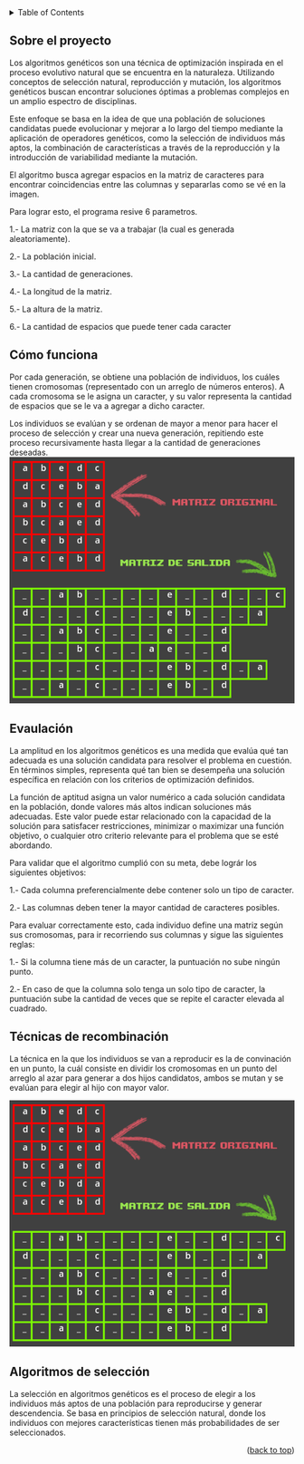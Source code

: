 <details>
  <summary>Table of Contents</summary>
  <ol>
    <li><a href="#Sobre-el-proyecto">Sobre el proyecto</a></li>
    <li><a href="#Evaluación">Evaulación</a></li>
    <li><a href="#Cómo-funciona">Cómo funciona</a></li>
    <li><a href="#Técnicas-de-recombinación">Técnicas de recombinación</a></li>
    <li>
      <a href="#Algoritmos-de-selección">Algoritmos de selección</a>
      <ul>
        <li><a href="#selección-de-ruleta">Selección de ruleta</a></li>
      </ul>
    </li>
    <li><a href="#roadmap">Roadmap</a></li>
    <li><a href="#contact">Contact</a></li>
    <li><a href="#acknowledgments">Acknowledgments</a></li>
  </ol>
</details>

## Sobre el proyecto

Los algoritmos genéticos son una técnica de optimización inspirada en el proceso evolutivo natural que se encuentra en la naturaleza. Utilizando conceptos de selección natural, reproducción y mutación, los algoritmos genéticos buscan encontrar soluciones óptimas a problemas complejos en un amplio espectro de disciplinas.

Este enfoque se basa en la idea de que una población de soluciones candidatas puede evolucionar y mejorar a lo largo del tiempo mediante la aplicación de operadores genéticos, como la selección de individuos más aptos, la combinación de características a través de la reproducción y la introducción de variabilidad mediante la mutación.

El algoritmo busca agregar espacios en la matriz de caracteres para encontrar coincidencias entre las columnas y separarlas como se vé en la imagen. 



Para lograr esto, el programa resive 6 parametros.

1.- La matriz con la que se va a trabajar (la cual es generada aleatoriamente).

2.- La población inicial.

3.- La cantidad de generaciones.

4.- La longitud de la matriz.

5.- La altura de la matriz.

6.- La cantidad de espacios que puede tener cada caracter

## Cómo funciona

Por cada generación, se obtiene una población de individuos, los cuáles tienen cromosomas (representado con un arreglo de números enteros). A cada cromosoma se le asigna un caracter, y su valor representa la cantidad de espacios que se le va a agregar a dicho caracter. 

Los individuos se evalúan y se ordenan de mayor a menor para hacer el proceso de selección y crear una nueva generación, repitiendo este proceso recursivamente hasta llegar a la cantidad de generaciones deseadas.
<img src="matrixView.png">

## Evaulación

La amplitud en los algoritmos genéticos es una medida que evalúa qué tan adecuada es una solución candidata para resolver el problema en cuestión. En términos simples, representa qué tan bien se desempeña una solución específica en relación con los criterios de optimización definidos.

La función de aptitud asigna un valor numérico a cada solución candidata en la población, donde valores más altos indican soluciones más adecuadas. Este valor puede estar relacionado con la capacidad de la solución para satisfacer restricciones, minimizar o maximizar una función objetivo, o cualquier otro criterio relevante para el problema que se esté abordando.

Para validar que el algoritmo cumplió con su meta, debe lográr los siguientes objetivos:

1.- Cada columna preferencialmente debe contener solo un tipo de caracter.

2.- Las columnas deben tener la mayor cantidad de caracteres posibles.

Para evaluar correctamente esto, cada individuo define una matriz según sus cromosomas, para ir recorriendo sus columnas y sigue las siguientes reglas:

1.- Si la columna tiene más de un caracter, la puntuación no sube ningún punto.

2.- En caso de que la columna solo tenga un solo tipo de caracter, la puntuación sube la cantidad de veces que se repite el caracter elevada al cuadrado.

## Técnicas de recombinación

La técnica en la que los individuos se van a reproducir es la de convinación en un punto, la cuál consiste en dividir los cromosomas en un punto del arreglo al azar para generar a dos hijos candidatos, ambos se mutan y se evalúan para elegir al hijo con mayor valor.

<img src="matrixView.png">


## Algoritmos de selección

La selección en algoritmos genéticos es el proceso de elegir a los individuos más aptos de una población para reproducirse y generar descendencia. Se basa en principios de selección natural, donde los individuos con mejores características tienen más probabilidades de ser seleccionados.


<p align="right">(<a href="#readme-top">back to top</a>)</p>

